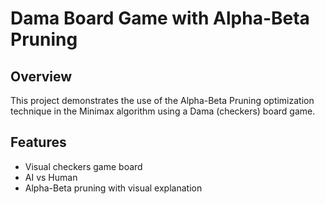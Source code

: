 # Dama Board Game with Alpha-Beta Pruning

## Overview
This project demonstrates the use of the Alpha-Beta Pruning optimization technique in the Minimax algorithm using a Dama (checkers) board game.

## Features
- Visual checkers game board
- AI vs Human
- Alpha-Beta pruning with visual explanation

